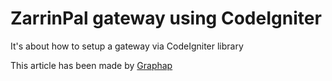 # ZarrinPal gateway using CodeIgniter
It's about how to setup a gateway via CodeIgniter library

This article has been made by <a href="http://graphap.com">Graphap</a>
